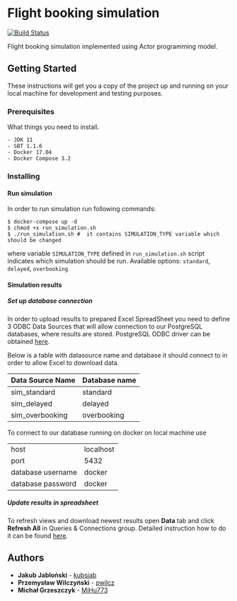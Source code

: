 # Flight booking simulation 

[![Build Status](https://travis-ci.com/kubsjab/flight-booking.svg?token=7PK2EnfnQpj8Vgaz7vsF&branch=master)](https://travis-ci.com/kubsjab/flight-booking)

Flight booking simulation implemented using Actor programming model.

## Getting Started

These instructions will get you a copy of the project up and running on your local machine for development and testing purposes.

### Prerequisites

What things you need to install.

```
- JDK 11
- SBT 1.1.6
- Docker 17.04
- Docker Compose 3.2
```

### Installing
#### Run simulation
In order to run simulation run following commands:

```
$ docker-compose up -d
$ chmod +x run_simulation.sh
$ ./run_simulation.sh #  it contains SIMULATION_TYPE variable which should be changed
```

where variable `SIMULATION_TYPE` defined in `run_simulation.sh` script indicates which simulation should be run. Available options: `standard`, `delayed`, `overbooking`

#### Simulation results
##### Set up database connection
In order to upload results to prepared Excel SpreadSheet you need to define 3 ODBC Data Sources that will allow 
connection to our PostgreSQL databases, where results are stored. PostgreSQL ODBC driver can be obtained [here](https://www.postgresql.org/ftp/odbc/versions/).

Below is a table with datasource name and database it should connect to in order to allow Excel to download data.

| Data Source Name 	| Database name 	|
|-----------------	|--------------	|
|     sim_standard 	|      standard 	|
|      sim_delayed 	|       delayed 	|
|  sim_overbooking 	|   overbooking 	|

To connect to our database running on docker on local machine use 

|                       |               |
|-------------------	|-----------	|
| host              	| localhost 	|
| port              	| 5432      	|
| database username 	| docker    	|
| database password 	| docker    	|

##### Update results in spreadsheet
To refresh views and download newest results open **Data** tab and click **Refresh All** in Queries & Connections group.
Detailed instruction how to do it can be found [here](https://support.office.com/en-us/article/refresh-an-external-data-connection-in-excel-1524175f-777a-48fc-8fc7-c8514b984440).


## Authors

* **Jakub Jabloński** - [kubsjab](https://github.com/kubsjab)
* **Przemysław Wilczyński** - [pwilcz](https://github.com/pwilcz)
* **Michał Grzeszczyk** - [MiHu773](https://github.com/MiHu773)
